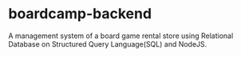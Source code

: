 # boardcamp-backend
A management system of a board game rental store using Relational Database on Structured Query Language(SQL) and NodeJS.
